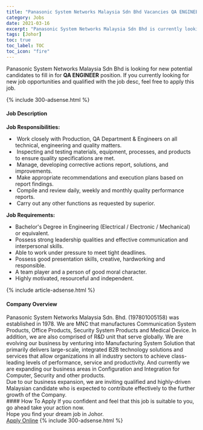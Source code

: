 ```yaml
---
title: "Panasonic System Networks Malaysia Sdn Bhd Vacancies QA ENGINEER" 
category: Jobs 
date: 2021-03-16 
excerpt: "Panasonic System Networks Malaysia Sdn Bhd is currently looking for suitable person to fill in the QA ENGINEER which based in Johor" 
tags: [Johor] 
toc: true 
toc_label: TOC 
toc_icon: "fire" 
--- 
```


<p>Panasonic System Networks Malaysia Sdn Bhd is looking for new potential candidates to fill in for <b>QA ENGINEER</b> position. If you currently looking for new job opportunities and qualified with the job desc, feel free to apply this job.
</p>{% include 300-adsense.html %} 
<div><div><h4>Job Description</h4></div><div><div><span><div><div><div><strong>Job Responsibilities:</strong></div><ul><li>&#160;Work closely with Production, QA Department &amp; Engineers on all technical, engineering and quality matters.</li><li>&#160;Inspecting and testing materials, equipment, processes, and products to ensure quality specifications are met.</li><li>&#160;Manage, developing corrective actions report, solutions, and improvements.</li><li>&#160;Make appropriate recommendations and execution plans based on report findings.</li><li>&#160;Compile and review daily, weekly and monthly quality performance reports.</li><li>&#160;Carry out any other functions as requested by superior.</li></ul><div><strong>Job Requirements:</strong></div><ul><li>Bachelor's Degree in Engineering (Electrical / Electronic / Mechanical) or equivalent.</li><li>Possess strong leadership qualities and effective communication and interpersonal skills.</li><li>Able to work under pressure to meet tight deadlines.</li><li>Possess good presentation skills, creative, hardworking and responsible.</li><li>A team player and a person of good moral character.</li><li>Highly motivated, resourceful and independent.</li></ul></div></div></span></div></div></div> 
{% include article-adsense.html %} 
<div><div><h4>Company Overview</h4></div><div><div><span><div><div>
	Panasonic System Networks Malaysia Sdn. Bhd. (197801005158) was established in 1978. We are MNC that manufactures Communication System Products, Office Products, Security System Products and Medical Device. In addition, we are also comprised of R&amp;D unit that serve globally. We are evolving our business by venturing into Manufacturing System Solution that primarily delivers large-scale, integrated B2B technology solutions and services that allow organizations in all industry sectors to achieve class-leading levels of performance, service and productivity. And currently we are expanding our business areas in Configuration and Integration for Computer, Security and other products.<br>
	Due to our business expansion, we are inviting qualified and highly-driven Malaysian candidate who is expected to contribute effectively to the further growth of the Company.</div></div></span></div></div></div> 
#### How To Apply 
If you confident and feel that this job is suitable to you, go ahead take your action now. <br/> 
Hope you find your dream job in Johor. <br/> 
<a href="https://www.jobstreet.com.my/en/job/qa-engineer-4506887?jobId=jobstreet-my-job-4506887&" class="btn btn--info" target="_blank" rel="nofollow noopenner">Apply Online</a> 
{% include 300-adsense.html %} 